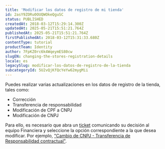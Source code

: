 ```yaml
---
title: 'Modificar los datos de registro de mi tienda'
id: 2asY9ZORu0OUQWOkeQguSC
status: PUBLISHED
createdAt: 2018-03-12T15:29:14.300Z
updatedAt: 2025-05-21T15:51:21.764Z
publishedAt: 2025-05-21T15:51:21.764Z
firstPublishedAt: 2018-03-12T15:31:33.680Z
contentType: tutorial
productTeam: Identity
author: 7FpKZ0rc6k4WqeymES80cw
slugEN: changing-the-stores-registration-details
locale: es
legacySlug: modificar-los-datos-de-registro-de-la-tienda
subcategoryId: 5U2vQjKfQcYeYw62mygMii
---
```


Puedes realizar varias actualizaciones en los datos de registro de la tienda, tales como:
- Corrección
- Transferencia de responsabilidad
- Modificación de CPF a CNPJ
- Modificación de CNPJ

Para ello, es necesario que abra un [ticket](https://support.vtex.com/hc/es-419/requests/new) comunicando su decisión al equipo Financiera y seleccione la opción correspondiente a la que desea modificar. Por ejemplo, ["Cambio de CNPJ - Transferencia de Responsabilidad contractual"](/es/tutorial/como-fazer-a-alteracao-do-meu-cnpj-novo).
